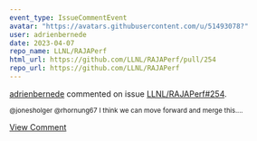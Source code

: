 ```yaml
---
event_type: IssueCommentEvent
avatar: "https://avatars.githubusercontent.com/u/51493078?"
user: adrienbernede
date: 2023-04-07
repo_name: LLNL/RAJAPerf
html_url: https://github.com/LLNL/RAJAPerf/pull/254
repo_url: https://github.com/LLNL/RAJAPerf
---
```


<a href='https://github.com/adrienbernede' target='_blank'>adrienbernede</a> commented on issue <a href='https://github.com/LLNL/RAJAPerf/pull/254' target='_blank'>LLNL/RAJAPerf#254</a>.

<small>@jonesholger @rhornung67 I think we can move forward and merge this....</small>

<a href='https://github.com/LLNL/RAJAPerf/pull/254' target='_blank'>View Comment</a>